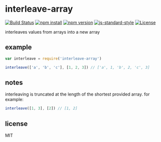 # interleave-array

[![Build Status](https://img.shields.io/travis/jarofghosts/interleave-array.svg?style=flat-square)](https://travis-ci.org/jarofghosts/interleave-array)
[![npm install](https://img.shields.io/npm/dm/interleave-array.svg?style=flat-square)](https://www.npmjs.org/package/interleave-array)
[![npm version](https://img.shields.io/npm/v/interleave-array.svg?style=flat-square)](https://www.npmjs.org/package/interleave-array)
[![js-standard-style](https://img.shields.io/badge/code%20style-standard-brightgreen.svg?style=flat-square)](https://github.com/feross/standard)
[![License](https://img.shields.io/npm/l/interleave-array.svg?style=flat-square)](https://github.com/jarofghosts/interleave-array/blob/master/LICENSE)

interleaves values from arrays into a new array

## example

```javascript
var interleave = require('interleave-array')

interleave(['a', 'b', 'c'], [1, 2, 3]) // ['a', 1, 'b', 2, 'c', 3]
```

## notes

interleaving is truncated at the length of the shortest provided array. for
example:

```js
interleave([1, 3], [2]) // [1, 2]
```

## license

MIT
